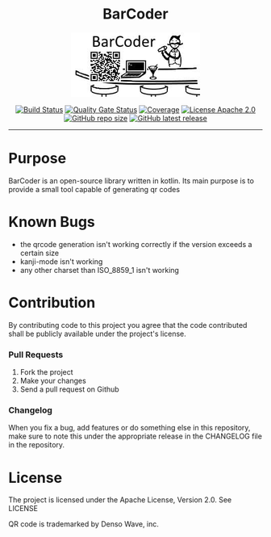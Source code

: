 <h1 align="center">BarCoder</h1>

<p align="center">
    <a href="https://github.com/Zweistein2/BarCoder"><img alt="Build Status" src="https://raw.githubusercontent.com/Zweistein2/BarCoder/master/Logo.png"/></a>
</p>
<p align="center">
	<a href="https://jenkins.potionlabs.de/job/Bibliotheken/job/BarCoder"><img alt="Build Status" src="https://jenkins.potionlabs.de/buildStatus/icon?style=flat&job=Bibliotheken%2FBarCoder&build=last"/></a>
    <a href="https://sonar.potionlabs.de/dashboard?id=BarCoder%3Amaster"><img alt="Quality Gate Status" src="https://sonar.potionlabs.de/api/project_badges/measure?project=BarCoder%3Amaster&metric=alert_status"/></a>
    <a href="https://sonar.potionlabs.de/dashboard?id=BarCoder%3Amaster"><img alt="Coverage" src="https://sonar.potionlabs.de/api/project_badges/measure?project=BarCoder%3Amaster&metric=coverage"/></a>
    <a href="https://www.apache.org/licenses/LICENSE-2.0"><img alt="License Apache 2.0" src="https://img.shields.io/github/license/Zweistein2/BarCoder"/></a>
    <a href="https://github.com/Zweistein2/BarCoder"><img alt="GitHub repo size" src="https://img.shields.io/github/repo-size/Zweistein2/BarCoder"></a>
    <a href="https://github.com/Zweistein2/BarCoder/releases"><img alt="GitHub latest release" src="https://img.shields.io/github/v/release/Zweistein2/Barcoder?sort=semver"></a>
</p>

------

# Purpose

BarCoder is an open-source library written in kotlin. Its main purpose is to provide a small tool capable of generating qr codes

# Known Bugs

* the qrcode generation isn't working correctly if the version exceeds a certain size
* kanji-mode isn't working
* any other charset than ISO_8859_1 isn't working

# Contribution

By contributing code to this project you agree that the code contributed shall be publicly available under the project's license.

### Pull Requests

1. Fork the project
2. Make your changes
3. Send a pull request on Github

### Changelog 

When you fix a bug, add features or do something else in this repository, make sure to note this under the appropriate release in the CHANGELOG file in the repository.

# License

The project is licensed under the Apache License, Version 2.0. See LICENSE

QR code is trademarked by Denso Wave, inc.